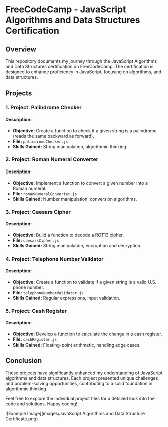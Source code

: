 # FreeCodeCamp - JavaScript Algorithms and Data Structures Certification

## Overview

This repository documents my journey through the JavaScript Algorithms and Data Structures certification on FreeCodeCamp. The certification is designed to enhance proficiency in JavaScript, focusing on algorithms, and data structures.

## Projects

### 1. Project: Palindrome Checker

#### Description:
- **Objective:** Create a function to check if a given string is a palindrome (reads the same backward as forward).
- **File:** `palindromeChecker.js`
- **Skills Gained:** String manipulation, algorithmic thinking.

### 2. Project: Roman Numeral Converter

#### Description:
- **Objective:** Implement a function to convert a given number into a Roman numeral.
- **File:** `romanNumeralConverter.js`
- **Skills Gained:** Number manipulation, conversion algorithms.

### 3. Project: Caesars Cipher

#### Description:
- **Objective:** Build a function to decode a ROT13 cipher.
- **File:** `caesarsCipher.js`
- **Skills Gained:** String manipulation, encryption and decryption.

### 4. Project: Telephone Number Validator

#### Description:
- **Objective:** Create a function to validate if a given string is a valid U.S. phone number.
- **File:** `telephoneNumberValidator.js`
- **Skills Gained:** Regular expressions, input validation.

### 5. Project: Cash Register

#### Description:
- **Objective:** Develop a function to calculate the change in a cash register.
- **File:** `cashRegister.js`
- **Skills Gained:** Floating-point arithmetic, handling edge cases.

## Conclusion

These projects have significantly enhanced my understanding of JavaScript algorithms and data structures. Each project presented unique challenges and problem-solving opportunities, contributing to a solid foundation in algorithmic thinking.

Feel free to explore the individual project files for a detailed look into the code and solutions. Happy coding!

![Example Image](images/JavaScript Algorithms and Data Structure Certificate.png)

